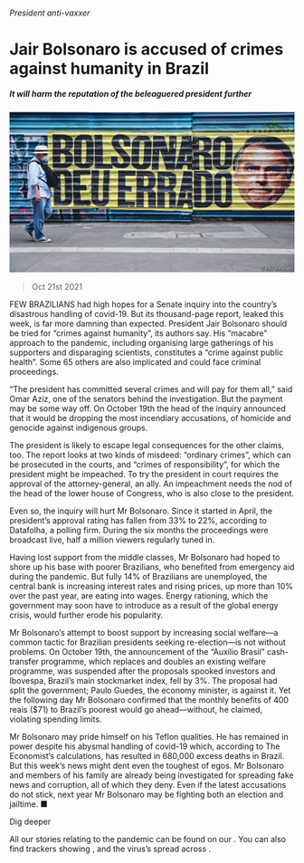 ###### President anti-vaxxer

# Jair Bolsonaro is accused of crimes against humanity in Brazil 

##### It will harm the reputation of the beleaguered president further 

![image](images/20211023_AMP003.jpg) 

> Oct 21st 2021 

FEW BRAZILIANS had high hopes for a Senate inquiry into the country’s disastrous handling of covid-19. But its thousand-page report, leaked this week, is far more damning than expected. President Jair Bolsonaro should be tried for “crimes against humanity”, its authors say. His “macabre” approach to the pandemic, including organising large gatherings of his supporters and disparaging scientists, constitutes a “crime against public health”. Some 65 others are also implicated and could face criminal proceedings.

“The president has committed several crimes and will pay for them all,” said Omar Aziz, one of the senators behind the investigation. But the payment may be some way off. On October 19th the head of the inquiry announced that it would be dropping the most incendiary accusations, of homicide and genocide against indigenous groups.


The president is likely to escape legal consequences for the other claims, too. The report looks at two kinds of misdeed: “ordinary crimes”, which can be prosecuted in the courts, and “crimes of responsibility”, for which the president might be impeached. To try the president in court requires the approval of the attorney-general, an ally. An impeachment needs the nod of the head of the lower house of Congress, who is also close to the president.

Even so, the inquiry will hurt Mr Bolsonaro. Since it started in April, the president’s approval rating has fallen from 33% to 22%, according to Datafolha, a polling firm. During the six months the proceedings were broadcast live, half a million viewers regularly tuned in.

Having lost support from the middle classes, Mr Bolsonaro had hoped to shore up his base with poorer Brazilians, who benefited from emergency aid during the pandemic. But fully 14% of Brazilians are unemployed, the central bank is increasing interest rates and rising prices, up more than 10% over the past year, are eating into wages. Energy rationing, which the government may soon have to introduce as a result of the global energy crisis, would further erode his popularity.

Mr Bolsonaro’s attempt to boost support by increasing social welfare—a common tactic for Brazilian presidents seeking re-election—is not without problems. On October 19th, the announcement of the “Auxílio Brasil” cash-transfer programme, which replaces and doubles an existing welfare programme, was suspended after the proposals spooked investors and Ibovespa, Brazil’s main stockmarket index, fell by 3%. The proposal had split the government; Paulo Guedes, the economy minister, is against it. Yet the following day Mr Bolsonaro confirmed that the monthly benefits of 400 reais ($71) to Brazil’s poorest would go ahead—without, he claimed, violating spending limits.

Mr Bolsonaro may pride himself on his Teflon qualities. He has remained in power despite his abysmal handling of covid-19 which, according to The Economist’s calculations, has resulted in 680,000 excess deaths in Brazil. But this week’s news might dent even the toughest of egos. Mr Bolsonaro and members of his family are already being investigated for spreading fake news and corruption, all of which they deny. Even if the latest accusations do not stick, next year Mr Bolsonaro may be fighting both an election and jailtime. ■

Dig deeper

All our stories relating to the pandemic can be found on our . You can also find trackers showing ,  and the virus’s spread across .

